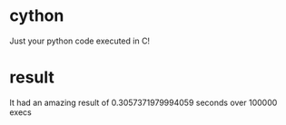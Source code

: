 cython
======
Just your python code executed in C!

result
======
It had an amazing result of 0.3057371979994059 seconds over 100000 execs
